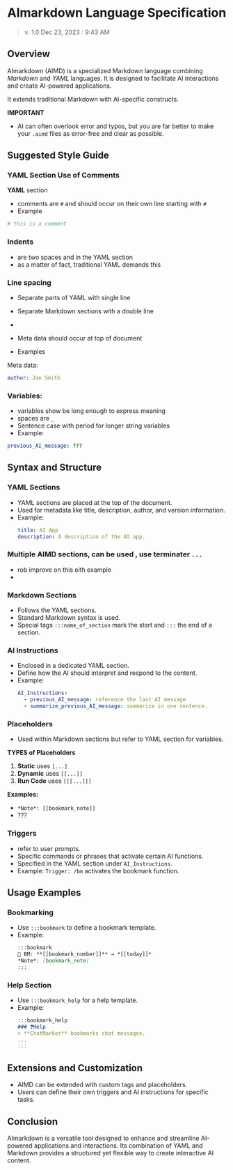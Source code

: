 
# AImarkdown Language Specification
> v. 1.0  Dec 23, 2023 : 9:43 AM


## Overview
AImarkdown (AIMD) is a specialized Markdown language combining *Markdown* and *YAML* languages. It is designed to facilitate AI interactions and create AI-powered applications. 

It extends traditional Markdown with AI-specific constructs.

**IMPORTANT**
- AI can often overlook error and typos, but you are far better to make your `.aimd` files as error-free and clear as possible.



## Suggested Style Guide

### YAML Section Use of Comments

**YAML** section
- comments are `#` and should occur on their own line starting with `#`
- Example

```yaml
# this is a comment
```

### Indents
- are two spaces and in the YAML section
- as a matter of fact, traditional YAML demands this


### Line spacing
- Separate parts of YAML with single line
- Separate Markdown sections with a double line
- 
- Meta data should occur at top of document 

- Examples

Meta data:
 ```YAML
author: Joe Smith
```

### Variables:
- variables show be long enough to express meaning
- spaces are `_`
- Sentence case with period for longer string variables
- Example:
 ```YAML
previous_AI_message: ???
```

## Syntax and Structure

### YAML Sections
- YAML sections are placed at the top of the document.
- Used for metadata like title, description, author, and version information.
- Example:
  ```yaml
  title: AI App
  description: A description of the AI app.
  ```

 ### Multiple AIMD sections, can be used , use terminater `...`
 - rob improve on this eith example
 -  

### Markdown Sections
- Follows the YAML sections.
- Standard Markdown syntax is used.
- Special tags `:::name_of_section` mark the start and `:::` the end of a section.

### AI Instructions
- Enclosed in a dedicated YAML section.
- Define how the AI should interpret and respond to the content.
- Example:
  ```yaml
  AI_Instructions:
    - previous_AI_message: reference the last AI message 
    - summarize_previous_AI_message: summarize in one sentence.
  ```

### Placeholders
- Used within Markdown sections but refer to YAML section for variables.

**TYPES of Placeholders**

1. **Static** uses `[...]`
2. **Dynamic** uses `[[...]]`
3. **Run Code** uses `[[[...]]]`

**Examples:**
- `*Note*: [[bookmark_note]]`
- ???

### Triggers
- refer to user prompts.
- Specific commands or phrases that activate certain AI functions.
- Specified in the YAML section under `AI_Instructions`.
- Example: `Trigger: /bm` activates the bookmark function.

## Usage Examples

### Bookmarking
- Use `:::bookmark` to define a bookmark template.
- Example:
  ```md
  :::bookmark
  🔴 BM: **[[bookmark_number]]** → *[[today]]*
  *Note*: [bookmark_note]
  :::
  ```

### Help Section
- Use `:::bookmark_help` for a help template.
- Example:
  ```md
  :::bookmark_help
  ### ❓Help
  > **ChatMarker** bookmarks chat messages.
  ...
  :::
  ```

## Extensions and Customization
- AIMD can be extended with custom tags and placeholders.
- Users can define their own triggers and AI instructions for specific tasks.

## Conclusion
AImarkdown is a versatile tool designed to enhance and streamline AI-powered applications and interactions. Its combination of YAML and Markdown provides a structured yet flexible way to create interactive AI content.
